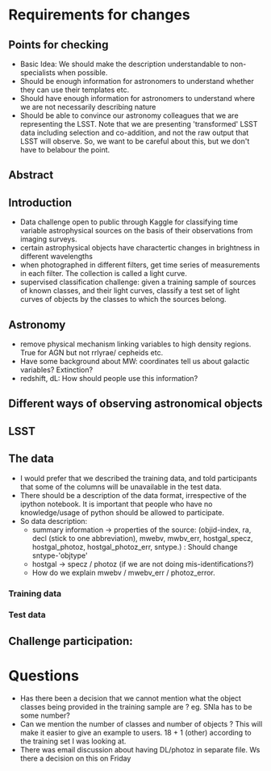 # Requirements for changes
## Points for checking
- Basic Idea: We should make the description understandable to non-specialists when possible. 
- Should be enough information for astronomers to understand whether they can use their templates etc.
- Should have enough information for astronomers to understand where we are not necessarily describing nature
- Should be able to convince our astronomy colleagues that we are representing the LSST. Note that we are presenting 'transformed' LSST data including selection and co-addition, and not the raw output that LSST will observe. So, we want to be careful about this, but we don't have to belabour the point.

## Abstract

## Introduction
- Data challenge open to public through Kaggle for classifying time variable astrophysical sources on the basis of their observations from imaging surveys. 
- certain astrophysical objects have charactertic changes in brightness in different wavelengths
- when photographed in different filters, get time series of measurements in each filter. The collection is called a light curve. 
- supervised classification challenge:  given a training sample of sources of known classes, and their light curves, classify a test set of light curves of objects by the classes to which the sources belong.

## Astronomy 
- remove physical mechanism linking variables to high density regions. True for AGN but not rrlyrae/ cepheids etc. 
- Have some background about MW: coordinates tell us about galactic variables? Extinction?  
- redshift, dL: How should people use this information?

## Different ways of observing astronomical objects

## LSST 

## The data
- I would prefer that we described the training data, and told participants that some of 
the columns will be unavailable in the test data.
- There should be a description of the data format, irrespective of the ipython notebook. It is important that people who have no knowledge/usage of python should be allowed to participate. 
- So data description:
    - summary information -> properties of the source: (objid-index, ra, decl (stick to one abbreviation), mwebv, mwbv_err, hostgal_specz, hostgal_photoz, hostgal_photoz_err, sntype.) : Should change sntype-'objtype'
    - hostgal -> specz / photoz (if we are not doing mis-identifications?)
    - How do we explain mwebv / mwebv_err / photoz_error. 
### Training data

### Test data

## Challenge participation:



# Questions 
- Has there been a decision that we cannot mention what the object classes being provided in the training sample are ? eg. SNIa has to be some number? 
- Can we mention the number of classes and number of objects ? This will make it easier to give an example to  users. 18 + 1 (other) according to the training set I was looking at.  
- There was email discussion about having DL/photoz in separate file. Ws there a decision on this on Friday 

